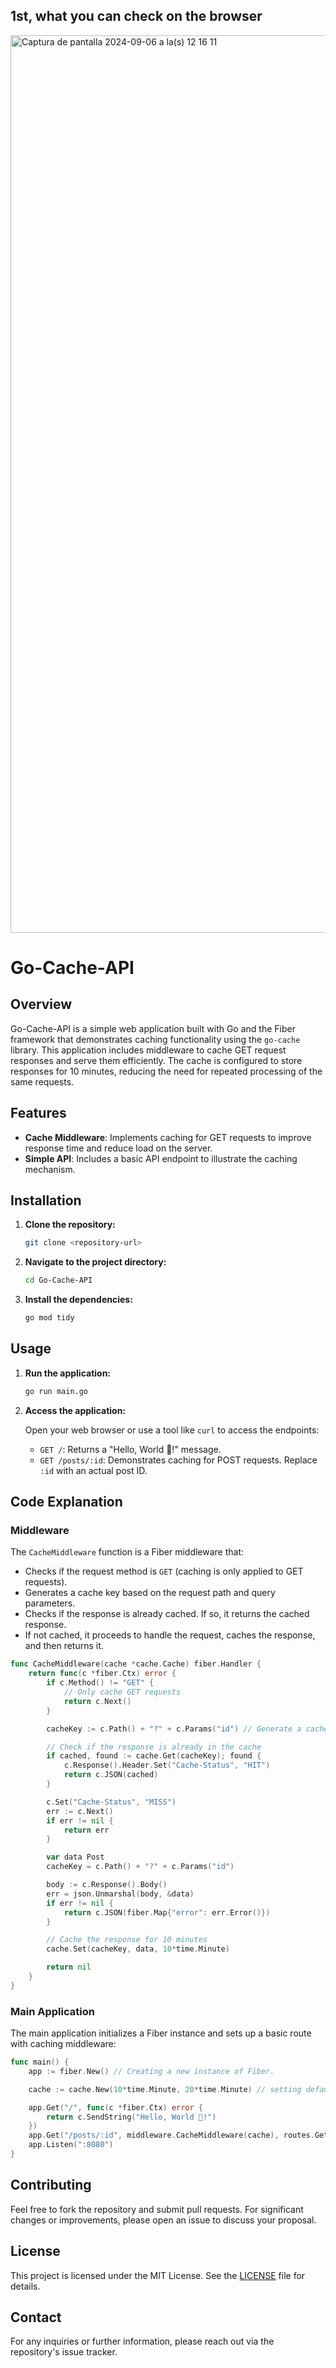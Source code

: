 ## 1st, what you can check on the browser

<img width="1436" alt="Captura de pantalla 2024-09-06 a la(s) 12 16 11" src="https://github.com/user-attachments/assets/4c76f199-0439-4b09-829e-02cd106df141">


# Go-Cache-API

## Overview

Go-Cache-API is a simple web application built with Go and the Fiber framework that demonstrates caching functionality using the `go-cache` library. This application includes middleware to cache GET request responses and serve them efficiently. The cache is configured to store responses for 10 minutes, reducing the need for repeated processing of the same requests.

## Features

- **Cache Middleware**: Implements caching for GET requests to improve response time and reduce load on the server.
- **Simple API**: Includes a basic API endpoint to illustrate the caching mechanism.

## Installation

1. **Clone the repository:**

   ```bash
   git clone <repository-url>
   ```

2. **Navigate to the project directory:**

   ```bash
   cd Go-Cache-API
   ```

3. **Install the dependencies:**

   ```bash
   go mod tidy
   ```

## Usage

1. **Run the application:**

   ```bash
   go run main.go
   ```

2. **Access the application:**

   Open your web browser or use a tool like `curl` to access the endpoints:

   - `GET /`: Returns a "Hello, World 👋!" message.
   - `GET /posts/:id`: Demonstrates caching for POST requests. Replace `:id` with an actual post ID.

## Code Explanation

### Middleware

The `CacheMiddleware` function is a Fiber middleware that:

- Checks if the request method is `GET` (caching is only applied to GET requests).
- Generates a cache key based on the request path and query parameters.
- Checks if the response is already cached. If so, it returns the cached response.
- If not cached, it proceeds to handle the request, caches the response, and then returns it.

```go
func CacheMiddleware(cache *cache.Cache) fiber.Handler {
    return func(c *fiber.Ctx) error {
        if c.Method() != "GET" {
            // Only cache GET requests
            return c.Next()
        }

        cacheKey := c.Path() + "?" + c.Params("id") // Generate a cache key from the request path and query parameters

        // Check if the response is already in the cache
        if cached, found := cache.Get(cacheKey); found {
            c.Response().Header.Set("Cache-Status", "HIT")
            return c.JSON(cached)
        }

        c.Set("Cache-Status", "MISS")
        err := c.Next()
        if err != nil {
            return err
        }

        var data Post
        cacheKey = c.Path() + "?" + c.Params("id")

        body := c.Response().Body()
        err = json.Unmarshal(body, &data)
        if err != nil {
            return c.JSON(fiber.Map{"error": err.Error()})
        }

        // Cache the response for 10 minutes
        cache.Set(cacheKey, data, 10*time.Minute)

        return nil
    }
}
```

### Main Application

The main application initializes a Fiber instance and sets up a basic route with caching middleware:

```go
func main() {
    app := fiber.New() // Creating a new instance of Fiber.

    cache := cache.New(10*time.Minute, 20*time.Minute) // setting default expiration time and clearance time.

    app.Get("/", func(c *fiber.Ctx) error {
        return c.SendString("Hello, World 👋!")
    })
    app.Get("/posts/:id", middleware.CacheMiddleware(cache), routes.GetPosts) //commenting this route just to test the "/" endpoint.
    app.Listen(":8080")
}
```

## Contributing

Feel free to fork the repository and submit pull requests. For significant changes or improvements, please open an issue to discuss your proposal.

## License

This project is licensed under the MIT License. See the [LICENSE](LICENSE) file for details.

## Contact

For any inquiries or further information, please reach out via the repository's issue tracker.
